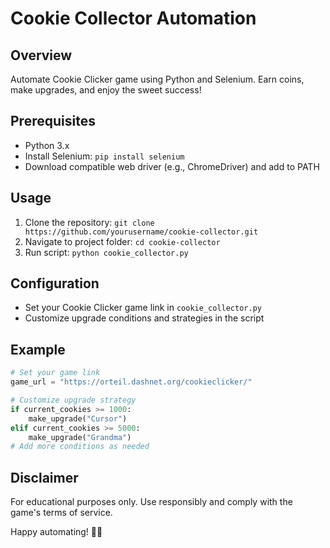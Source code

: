 # Cookie Collector Automation

## Overview
Automate Cookie Clicker game using Python and Selenium. Earn coins, make upgrades, and enjoy the sweet success!

## Prerequisites
- Python 3.x
- Install Selenium: `pip install selenium`
- Download compatible web driver (e.g., ChromeDriver) and add to PATH

## Usage
1. Clone the repository: `git clone https://github.com/yourusername/cookie-collector.git`
2. Navigate to project folder: `cd cookie-collector`
3. Run script: `python cookie_collector.py`

## Configuration
- Set your Cookie Clicker game link in `cookie_collector.py`
- Customize upgrade conditions and strategies in the script

## Example
```python
# Set your game link
game_url = "https://orteil.dashnet.org/cookieclicker/"

# Customize upgrade strategy
if current_cookies >= 1000:
    make_upgrade("Cursor")
elif current_cookies >= 5000:
    make_upgrade("Grandma")
# Add more conditions as needed
```

## Disclaimer
For educational purposes only. Use responsibly and comply with the game's terms of service.

Happy automating! 🍪🤖
